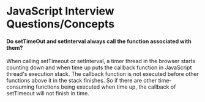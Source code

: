 # JavaScript Interview Questions/Concepts

#### Do setTimeOut and setInterval always call the function associated with them?
When calling setTimeout or setInterval, a timer thread in the browser starts counting down and when time up puts the callback function in JavaScript thread's execution stack.
The callback function is not executed before other functions above it in the stack finishes. So if there are other time-consuming functions being executed when time up, the callback of setTimeout will not finish in time.
